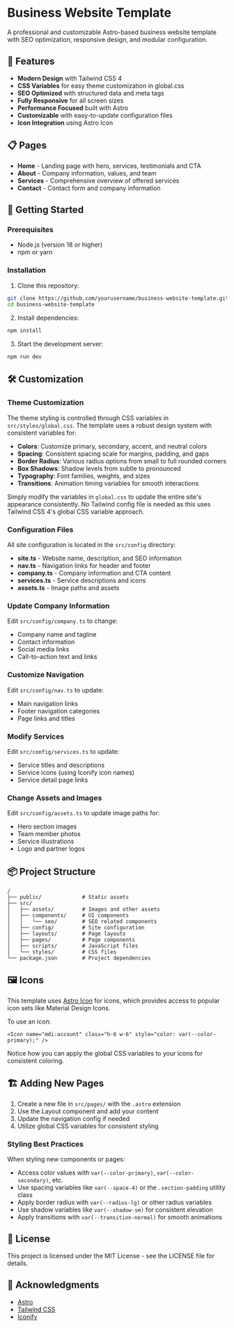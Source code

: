 # Business Website Template

A professional and customizable Astro-based business website template with SEO optimization, responsive design, and modular configuration.

## 🚀 Features

- **Modern Design** with Tailwind CSS 4
- **CSS Variables** for easy theme customization in global.css
- **SEO Optimized** with structured data and meta tags
- **Fully Responsive** for all screen sizes
- **Performance Focused** built with Astro
- **Customizable** with easy-to-update configuration files
- **Icon Integration** using Astro Icon

## 📋 Pages

- **Home** - Landing page with hero, services, testimonials and CTA
- **About** - Company information, values, and team
- **Services** - Comprehensive overview of offered services
- **Contact** - Contact form and company information

## 🔧 Getting Started

### Prerequisites

- Node.js (version 18 or higher)
- npm or yarn

### Installation

1. Clone this repository:
```bash
git clone https://github.com/yourusername/business-website-template.git
cd business-website-template
```

2. Install dependencies:
```bash
npm install
```

3. Start the development server:
```bash
npm run dev
```

## 🛠️ Customization

### Theme Customization

The theme styling is controlled through CSS variables in `src/styles/global.css`. The template uses a robust design system with consistent variables for:

- **Colors**: Customize primary, secondary, accent, and neutral colors
- **Spacing**: Consistent spacing scale for margins, padding, and gaps
- **Border Radius**: Various radius options from small to full rounded corners
- **Box Shadows**: Shadow levels from subtle to pronounced
- **Typography**: Font families, weights, and sizes
- **Transitions**: Animation timing variables for smooth interactions

Simply modify the variables in `global.css` to update the entire site's appearance consistently. No Tailwind config file is needed as this uses Tailwind CSS 4's global CSS variable approach.

### Configuration Files

All site configuration is located in the `src/config` directory:

- **site.ts** - Website name, description, and SEO information
- **nav.ts** - Navigation links for header and footer
- **company.ts** - Company information and CTA content
- **services.ts** - Service descriptions and icons
- **assets.ts** - Image paths and assets

### Update Company Information

Edit `src/config/company.ts` to change:

- Company name and tagline
- Contact information
- Social media links
- Call-to-action text and links

### Customize Navigation

Edit `src/config/nav.ts` to update:

- Main navigation links
- Footer navigation categories
- Page links and titles

### Modify Services

Edit `src/config/services.ts` to update:

- Service titles and descriptions
- Service icons (using Iconify icon names)
- Service detail page links

### Change Assets and Images

Edit `src/config/assets.ts` to update image paths for:

- Hero section images
- Team member photos
- Service illustrations
- Logo and partner logos

## 📦 Project Structure

```
/
├── public/             # Static assets
├── src/
│   ├── assets/         # Images and other assets
│   ├── components/     # UI components
│   │   └── seo/        # SEO related components
│   ├── config/         # Site configuration
│   ├── layouts/        # Page layouts
│   ├── pages/          # Page components
│   ├── scripts/        # JavaScript files
│   └── styles/         # CSS files
└── package.json        # Project dependencies
```

## 🖼️ Icons

This template uses [Astro Icon](https://github.com/natemoo-re/astro-icon) for icons, which provides access to popular icon sets like Material Design Icons.

To use an icon:

```astro
<Icon name="mdi:account" class="h-6 w-6" style="color: var(--color-primary);" />
```

Notice how you can apply the global CSS variables to your icons for consistent coloring.

## 🏗️ Adding New Pages

1. Create a new file in `src/pages/` with the `.astro` extension
2. Use the Layout component and add your content
3. Update the navigation config if needed
4. Utilize global CSS variables for consistent styling

### Styling Best Practices

When styling new components or pages:
- Access color values with `var(--color-primary)`, `var(--color-secondary)`, etc.
- Use spacing variables like `var(--space-4)` or the `.section-padding` utility class
- Apply border radius with `var(--radius-lg)` or other radius variables
- Use shadow variables like `var(--shadow-sm)` for consistent elevation
- Apply transitions with `var(--transition-normal)` for smooth animations

## 📝 License

This project is licensed under the MIT License - see the LICENSE file for details.

## 🙏 Acknowledgments

- [Astro](https://astro.build/)
- [Tailwind CSS](https://tailwindcss.com/)
- [Iconify](https://iconify.design/)